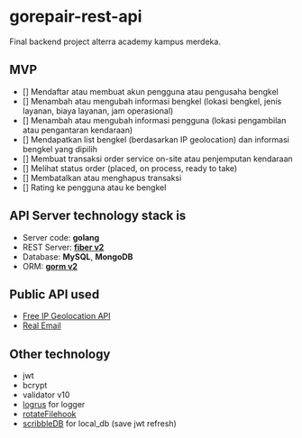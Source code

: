 # gorepair-rest-api

Final backend project alterra academy kampus merdeka.

## MVP

- [] Mendaftar atau membuat akun pengguna atau pengusaha bengkel
- [] Menambah atau mengubah informasi bengkel (lokasi bengkel, jenis layanan, biaya layanan, jam operasional)
- [] Menambah atau mengubah informasi pengguna (lokasi pengambilan atau pengantaran kendaraan)
- [] Mendapatkan list bengkel (berdasarkan IP geolocation) dan informasi bengkel yang dipilih
- [] Membuat transaksi order service on-site atau penjemputan kendaraan
- [] Melihat status order (placed, on process, ready to take)
- [] Membatalkan atau menghapus transaksi
- [] Rating ke pengguna atau ke bengkel

## API Server technology stack is

- Server code: **golang**
- REST Server: [**fiber v2**](https://docs.gofiber.io/)
- Database: **MySQL**, **MongoDB**
- ORM: [**gorm v2**](https://gorm.io/docs/)

## Public API used

- [Free IP Geolocation API](https://freegeoip.app/)
- [Real Email](https://isitarealemail.com/)

## Other technology

- jwt
- bcrypt
- validator v10
- [logrus](https://pkg.go.dev/github.com/sirupsen/logrus@v1.8.1#section-readme) for logger
- [rotateFilehook](https://pkg.go.dev/github.com/snowzach/rotatefilehook@v0.0.0-20180327172521-2f64f265f58c#section-readme)
- [scribbleDB](https://github.com/nanobox-io/golang-scribble) for local_db (save jwt refresh)
